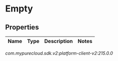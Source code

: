# Empty


## Properties

| Name | Type | Description | Notes |
| ------------ | ------------- | ------------- | ------------- |




_com.mypurecloud.sdk.v2:platform-client-v2:215.0.0_
